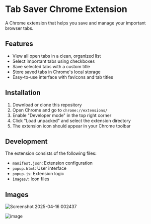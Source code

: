 # Tab Saver Chrome Extension

A Chrome extension that helps you save and manage your important browser tabs.

## Features

- View all open tabs in a clean, organized list
- Select important tabs using checkboxes
- Save selected tabs with a custom title
- Store saved tabs in Chrome's local storage
- Easy-to-use interface with favicons and tab titles

## Installation

1. Download or clone this repository
2. Open Chrome and go to `chrome://extensions/`
3. Enable "Developer mode" in the top right corner
4. Click "Load unpacked" and select the extension directory
5. The extension icon should appear in your Chrome toolbar
 
## Development

The extension consists of the following files:
- `manifest.json`: Extension configuration
- `popup.html`: User interface
- `popup.js`: Extension logic
- `images/`: Icon files

 ## Images
 
![Screenshot 2025-04-16 002437](https://github.com/user-attachments/assets/e723369a-0291-4f6b-bd44-39cd8fa57bb3)

![image](https://github.com/user-attachments/assets/64461ce7-7d56-4809-af1d-4bb3f41911a5)

